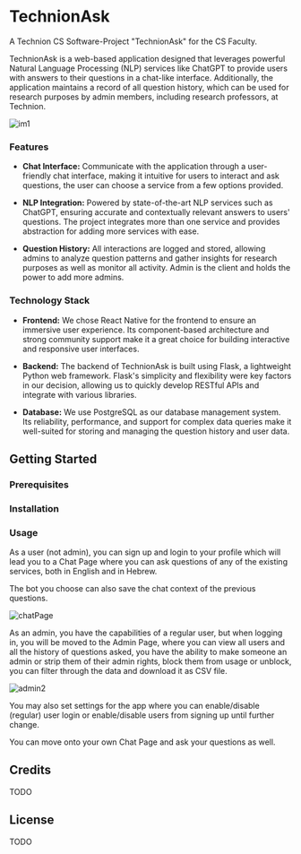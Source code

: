 # TechnionAsk
A Technion CS Software-Project "TechnionAsk" for the CS Faculty.<br />

TechnionAsk is a web-based application designed that leverages powerful Natural Language Processing (NLP) services like ChatGPT to provide users with answers to their questions in a chat-like interface. Additionally, the application maintains a record of all question history, which can be used for research purposes by admin members, including research professors, at Technion.

![im1](https://github.com/ICST-Technion/TechnionAsk/assets/102249800/c5f2cb01-141c-4484-b62c-75409093a18a)

### Features

- **Chat Interface:** Communicate with the application through a user-friendly chat interface, making it intuitive for users to interact and ask questions, the user can choose a service from a few options provided.

- **NLP Integration:** Powered by state-of-the-art NLP services such as ChatGPT, ensuring accurate and contextually relevant answers to users' questions. The project integrates more than one service and provides abstraction for adding more services with ease.

- **Question History:** All interactions are logged and stored, allowing admins to analyze question patterns and gather insights for research purposes as well as monitor all activity. Admin is the client and holds the power to add more admins.

### Technology Stack

- **Frontend:** We chose React Native for the frontend to ensure an immersive user experience. Its component-based architecture and strong community support make it a great choice for building interactive and responsive user interfaces.

- **Backend:** The backend of TechnionAsk is built using Flask, a lightweight Python web framework. Flask's simplicity and flexibility were key factors in our decision, allowing us to quickly develop RESTful APIs and integrate with various libraries.

- **Database:** We use PostgreSQL as our database management system. Its reliability, performance, and support for complex data queries make it well-suited for storing and managing the question history and user data.

## Getting Started

### Prerequisites


### Installation

### Usage

As a user (not admin), you can sign up and login to your profile which will lead you to a Chat Page where you can ask questions of any of the existing services, both in English and in Hebrew.

The bot you choose can also save the chat context of the previous questions.

![chatPage](https://github.com/ICST-Technion/TechnionAsk/assets/102249800/67a80502-9b1e-4789-9442-442bdc8eaa1d)


As an admin, you have the capabilities of a regular user, but when logging in, you will be moved to the Admin Page, where you can view all users and all the history of questions asked, you have the ability to make someone an admin or strip them of their admin rights, block them from usage or unblock, you can filter through the data and download it as CSV file.

![admin2](https://github.com/ICST-Technion/TechnionAsk/assets/102249800/2aa4180a-7253-4589-8288-dba8a2140cc8)


You may also set settings for the app where you can enable/disable (regular) user login or enable/disable users from signing up until further change.

You can move onto your own Chat Page and ask your questions as well.

## Credits

TODO

## License

TODO

